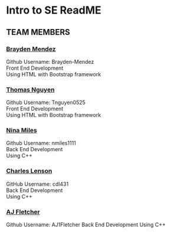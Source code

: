 # **Intro to SE ReadME**

## TEAM MEMBERS
### <ins>Brayden Mendez</ins> 
Github Username: Brayden-Mendez  
Front End Development  
Using HTML with Bootstrap framework

### <ins>Thomas Nguyen</ins>
Github Username: Tnguyen0525  
Front End Development  
Using HTML with Bootstrap framework


### <ins>Nina Miles</ins>
Github Username: nmiles1111  
Back End Development  
Using C++


### <ins>Charles Lenson</ins>
GitHub Username: cdl431  
Back End Development  
Using C++


### <ins>AJ Fletcher
Github Username: AJ1Fletcher
Back End Development
Using C++

